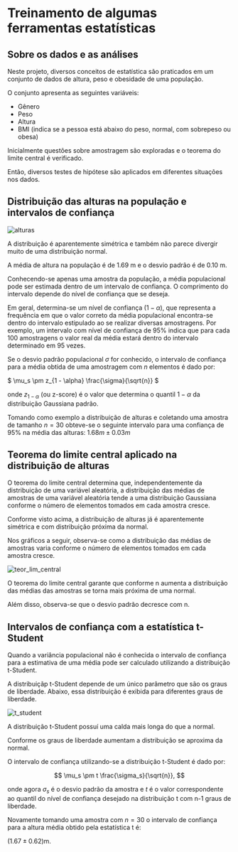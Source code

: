 # Treinamento de algumas ferramentas estatísticas 

## Sobre os dados e as análises

Neste projeto, diversos conceitos de estatística são praticados em um conjunto de dados de altura, peso e obesidade de uma população. 

O conjunto apresenta as seguintes variáveis:

   - Gênero
   - Peso
   - Altura
   - BMI (indica se a pessoa está abaixo do peso, normal, com sobrepeso ou obesa)
        
Inicialmente questões sobre amostragem são exploradas e o teorema do limite central é verificado.    

Então, diversos testes de hipótese são aplicados em diferentes situações nos dados. 

## Distribuição das alturas na população e intervalos de confiança

![alturas](https://user-images.githubusercontent.com/88217999/175099058-b2d3bb10-9fb6-41b7-b0b6-eb6a47887859.png)

A distribuição é aparentemente simétrica e também não parece divergir muito de uma distribuição normal.

A média de altura na população é de  1.69 m e o desvio padrão é de 0.10 m.

Conhecendo-se apenas uma amostra da população, a média populacional pode ser estimada dentro de um intervalo de confiança. O comprimento do intervalo depende do nível de confiança que se deseja. 

Em geral, determina-se um nível de confiança $(1 - \alpha)$, que representa a frequência em que o valor correto da média populacional encontra-se dentro do intervalo estipulado ao se realizar diversas amostragens. Por exemplo, um intervalo com nível de confiança de 95% indica que para cada 100 amostragens o valor real da média estará dentro do intervalo determinado em 95 vezes.  

Se o desvio padrão populacional $\sigma$ for conhecido, o intervalo de confiança para a média obtida de uma amostragem com $n$ elementos é dado por:

$   \mu_s \pm z_{1 - \alpha} \frac{\sigma}{\sqrt{n}} $

onde $z_{1 -\alpha}$ (ou z-score) é o valor que determina o quantil $1 - \alpha$ da distribuição Gaussiana padrão. 

Tomando como exemplo a distribuição de alturas e coletando uma amostra de tamanho $n = 30$ obteve-se o seguinte intervalo para uma confiança de 95% na média das alturas: $1.68 m \pm 0.03 m$

## Teorema do limite central aplicado na distribuição de alturas

O teorema do limite central determina que, independentemente da distribuição de uma variável aleatória, a distribuição das médias de amostras de uma variável aleatória tende a uma distribuição Gaussiana conforme o número de elementos tomados em cada amostra cresce. 

Conforme visto acima, a distribuição de alturas já é aparentemente simétrica e com distribuição próxima da normal. 

Nos gráficos a seguir, observa-se como a distribuição das médias de amostras varia conforme o número de elementos tomados em cada amostra cresce. 

![teor_lim_central](https://user-images.githubusercontent.com/88217999/175101898-8f0c4a59-9004-4059-befe-4b0304ef2ea2.png)

O teorema do limite central garante que conforme n aumenta a distribuição das médias das amostras se torna mais próxima de uma normal.

Além disso, observa-se que o desvio padrão decresce com n.

## Intervalos de confiança com a estatística t-Student

Quando a variância populacional não é conhecida o intervalo de confiança para a estimativa de uma média pode ser calculado utilizando a distribuição t-Student.

A distribuiçãp t-Student depende de um único parâmetro que são os graus de liberdade. Abaixo, essa distribuição é exibida para diferentes graus de liberdade. 

![t_student](https://user-images.githubusercontent.com/88217999/175102635-6d032f9e-6dcc-410f-ae4a-5d5ed05dadd2.png)

A distribuição t-Student possuí uma calda mais longa do que a normal. 

Conforme os graus de liberdade aumentam a distribuição se aproxima da normal.

O intervalo de confiança utilizando-se a distribuição t-Student é dado por:

$$
    \mu_s \pm t \frac{\sigma_s}{\sqrt{n}},
$$

onde agora $\sigma_s$ é o desvio padrão da amostra e $t$ é o valor correspondente ao quantil do nível de confiança desejado na distribuição t com n-1 graus de liberdade.  

Novamente tomando uma amostra com $n = 30$ o intervalo de confiança para a altura média obtido pela estatística t é:

$(1.67 \pm 0.62)$m. 
